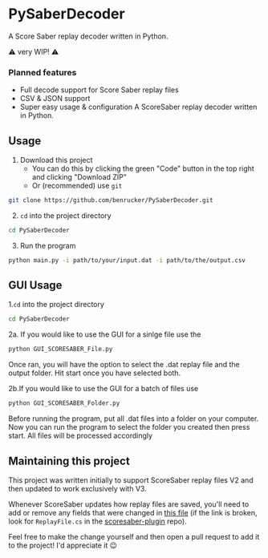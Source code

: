 # PySaberDecoder

A Score Saber replay decoder written in Python.

⚠ very WIP! ⚠

### Planned features

- Full decode support for Score Saber replay files
- CSV & JSON support
- Super easy usage & configuration
A ScoreSaber replay decoder written in Python.

## Usage

1. Download this project
   - You can do this by clicking the green "Code" button in the top right and clicking "Download ZIP"
   - Or (recommended) use `git`

```sh
git clone https://github.com/benrucker/PySaberDecoder.git
```

2. `cd` into the project directory

```sh
cd PySaberDecoder
```

3. Run the program

```sh
python main.py -i path/to/your/input.dat -i path/to/the/output.csv
```

## GUI Usage

1.`cd` into the project directory

```sh
cd PySaberDecoder
```

2a. If you would like to use the GUI for a sinlge file use the 
```sh
python GUI_SCORESABER_File.py
```
Once ran, you will have the option to select the .dat replay file and the output folder. Hit start once you have selected both. 

2b.If you would like to use the GUI for a batch of files use
```sh
python GUI_SCORESABER_Folder.py
```
Before running the program, put all .dat files into a folder on your computer. Now you can run the program to select the folder you created then press start. All files will be processed accordingly

## Maintaining this project

This project was written initially to support ScoreSaber replay files V2 and then updated to work exclusively with V3.

Whenever ScoreSaber updates how replay files are saved, you'll need to add or remove any fields that were changed in [this file](https://github.com/ScoreSaber/scoresaber-plugin/blob/5c4ec68d472d53df66e3530099752b1567471c64/ScoreSaber/Core/ReplaySystem/Data/ReplayFile.cs) (if the link is broken, look for `ReplayFile.cs` in the [scoresaber-plugin](https://github.com/ScoreSaber/scoresaber-plugin) repo).

Feel free to make the change yourself and then open a pull request to add it to the project! I'd appreciate it 😉
